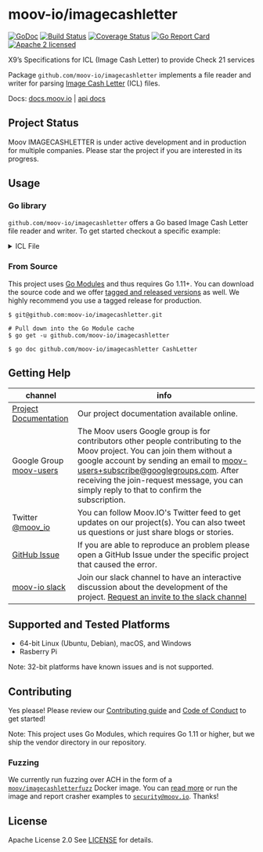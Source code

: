 moov-io/imagecashletter
===
[![GoDoc](https://godoc.org/github.com/moov-io/imagecashletter?status.svg)](https://godoc.org/github.com/moov-io/imagecashletter)
[![Build Status](https://travis-ci.com/moov-io/imagecashletter.svg?branch=master)](https://travis-ci.com/moov-io/imagecashletter)
[![Coverage Status](https://codecov.io/gh/moov-io/imagecashletter/branch/master/graph/badge.svg)](https://codecov.io/gh/moov-io/imagecashletter)
[![Go Report Card](https://goreportcard.com/badge/github.com/moov-io/imagecashletter)](https://goreportcard.com/report/github.com/moov-io/imagecashletter)
[![Apache 2 licensed](https://img.shields.io/badge/license-Apache2-blue.svg)](https://raw.githubusercontent.com/moov-io/imagecashletter/master/LICENSE)

X9’s Specifications for ICL (Image Cash Letter) to provide Check 21 services

Package `github.com/moov-io/imagecashletter` implements a file reader and writer for parsing [Image Cash Letter](https://en.wikipedia.org/wiki/Check_21_Act) (ICL) files.

Docs: [docs.moov.io](https://docs.moov.io/en/latest/icl/) | [api docs](https://api.moov.io/apps/imagecashletter/)

## Project Status

Moov IMAGECASHLETTER is under active development and in production for multiple companies.  Please star the project if you are interested in its progress.

## Usage

### Go library

`github.com/moov-io/imagecashletter` offers a Go based Image Cash Letter file reader and writer. To get started checkout a specific example:

<details>
<summary>ICL File</summary>

 Example | Read | Write |
|---------|------|-------|
| [Link](examples/imagecashletter-read/iclFile.txt) | [Link](examples/imagecashletter-read/main.go) | [Link](examples/imagecashletter-write/main.go) |
</details>

### From Source

This project uses [Go Modules](https://github.com/golang/go/wiki/Modules) and thus requires Go 1.11+. You can download the source code and we offer [tagged and released versions](https://github.com/moov-io/imagecashletter/releases) as well. We highly recommend you use a tagged release for production.

```
$ git@github.com:moov-io/imagecashletter.git

# Pull down into the Go Module cache
$ go get -u github.com/moov-io/imagecashletter

$ go doc github.com/moov-io/imagecashletter CashLetter
```

## Getting Help

 channel | info
 ------- | -------
[Project Documentation](http://docs.moov.io/en/latest/) | Our project documentation available online.
Google Group [moov-users](https://groups.google.com/forum/#!forum/moov-users)| The Moov users Google group is for contributors other people contributing to the Moov project. You can join them without a google account by sending an email to [moov-users+subscribe@googlegroups.com](mailto:moov-users+subscribe@googlegroups.com). After receiving the join-request message, you can simply reply to that to confirm the subscription.
Twitter [@moov_io](https://twitter.com/moov_io)	| You can follow Moov.IO's Twitter feed to get updates on our project(s). You can also tweet us questions or just share blogs or stories.
[GitHub Issue](https://github.com/moov-io) | If you are able to reproduce an problem please open a GitHub Issue under the specific project that caused the error.
[moov-io slack](http://moov-io.slack.com/) | Join our slack channel to have an interactive discussion about the development of the project. [Request an invite to the slack channel](https://join.slack.com/t/moov-io/shared_invite/enQtNDE5NzIwNTYxODEwLTRkYTcyZDI5ZTlkZWRjMzlhMWVhMGZlOTZiOTk4MmM3MmRhZDY4OTJiMDVjOTE2MGEyNWYzYzY1MGMyMThiZjg)

## Supported and Tested Platforms

- 64-bit Linux (Ubuntu, Debian), macOS, and Windows
- Rasberry Pi

Note: 32-bit platforms have known issues and is not supported.

## Contributing

Yes please! Please review our [Contributing guide](CONTRIBUTING.md) and [Code of Conduct](CODE_OF_CONDUCT.md) to get started!

Note: This project uses Go Modules, which requires Go 1.11 or higher, but we ship the vendor directory in our repository.

### Fuzzing

We currently run fuzzing over ACH in the form of a [`moov/imagecashletterfuzz`](https://hub.docker.com/r/moov/imagecashletterfuzz) Docker image. You can [read more](./test/fuzz-reader/README.md) or run the image and report crasher examples to [`security@moov.io`](mailto:security@moov.io). Thanks!

## License

Apache License 2.0 See [LICENSE](LICENSE) for details.

